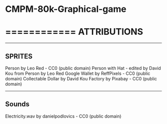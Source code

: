 # CMPM-80k-Graphical-game

============
ATTRIBUTIONS
============

-------
SPRITES
-------
Person by Leo Red - CC0 (public domain)
Person with Hat - edited by David Kou from Person by Leo Red
Google Wallet by ReffPixels - CC0 (public domain)
Collectable Dollar by David Kou
Factory by Pixabay - CC0 (public domain)

------
Sounds
------
Electricity.wav by danielpodlovics - CC0 (public domain)